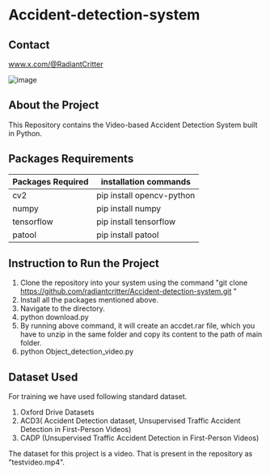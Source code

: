 # Accident-detection-system

## Contact
www.x.com/@RadiantCritter

![image](https://github.com/RadiantCritter/accident_detection_sys_py/assets/156023946/9c763af7-7171-4c6b-9952-66180e28e245)


## About the Project
This Repository contains the Video-based Accident Detection System built in Python.


## Packages Requirements
| Packages Required      | installation commands       |
| -------------| ------------- |
| cv2          | pip install opencv-python
| numpy        | pip install numpy  |
| tensorflow   | pip install tensorflow|
| patool       | pip install patool|

## Instruction to Run the Project
1. Clone the repository into your system using the command "git clone https://github.com/radiantcritter/Accident-detection-system.git "
2. Install all the packages mentioned above.
3. Navigate to the directory.
4. python download.py
5. By running above command, it will create an accdet.rar file, which you have to unzip in the same folder and copy its content to the path of main folder. 
6. python Object_detection_video.py

## Dataset Used 

For training we have used following standard dataset.
1) Oxford Drive Datasets
2) ACD3( Accident Detection dataset, Unsupervised Traffic Accident Detection in First-Person Videos)
3) CADP (Unsupervised Traffic Accident Detection in First-Person Videos)

The dataset for this project is a video. That is present in the repository as "testvideo.mp4".
